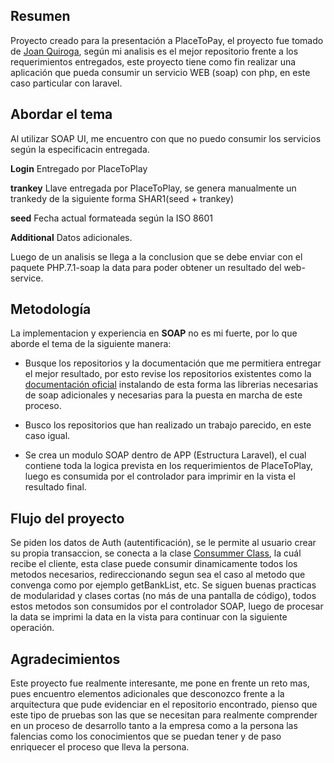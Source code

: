 ## Resumen
Proyecto creado para la presentación a PlaceToPay, el proyecto fue tomado de [Joan Quiroga](https://github.com/johanquiroga/placetopay-ws-client/), según mi analisis es el mejor repositorio frente a los requerimientos entregados, este proyecto tiene como fin realizar una aplicación que pueda consumir un servicio WEB (soap) con php, en este caso particular con laravel.

## Abordar el tema
Al utilizar SOAP UI, me encuentro con que no puedo consumir los servicios según la especificacin entregada.

**Login**
Entregado por PlaceToPlay 

**trankey**
Llave entregada por PlaceToPlay, se genera manualmente un trankedy de la siguiente forma SHAR1(seed + trankey) 

**seed**
Fecha actual formateada según la ISO 8601

**Additional** 
Datos adicionales. 

Luego de un analisis se llega a la conclusion que se debe enviar con el paquete PHP.7.1-soap la data para poder obtener un resultado del web-service.

## Metodología
La implementacion y experiencia en **SOAP** no es mi fuerte, por lo que aborde el tema de la siguiente manera:

- Busque los repositorios y la documentación que me permitiera entregar el mejor resultado, por esto revise los repositorios existentes como la [documentación oficial](http://php.net/manual/en/book.soap.php) instalando de esta forma las librerias necesarias de soap adicionales y necesarias para la puesta en marcha  de este proceso.

- Busco los repositorios que han realizado un trabajo parecido, en este caso igual.

- Se crea un modulo SOAP dentro de APP (Estructura Laravel), el cual contiene toda la logica prevista en los requerimientos de PlaceToPlay, luego es consumida por el controlador para imprimir en la vista el resultado final. 


## Flujo del proyecto
Se piden los datos de Auth (autentificación), se le permite al usuario crear su propia transaccion, se conecta a la clase [Consummer Class](app/Soap/Consumer.php), la cuál recibe el cliente, esta clase puede consumir dinamicamente todos los metodos necesarios, redireccionando segun sea el caso al metodo que convenga como por ejemplo getBankList, etc. Se siguen buenas practicas de modularidad y clases cortas (no más de una pantalla de código), todos estos metodos son consumidos por el controlador SOAP, luego de procesar la data se imprimi la data en la vista para continuar con la siguiente operación.

## Agradecimientos
Este proyecto fue realmente interesante, me pone en frente un reto mas, pues encuentro elementos adicionales que desconozco frente a la arquitectura que pude evidenciar en el repositorio encontrado, pienso que este tipo de pruebas son las que se necesitan para realmente comprender en un proceso de desarrollo tanto a la empresa como a la persona las falencias como los conocimientos que se puedan tener y de paso enriquecer el proceso que lleva la persona. 





